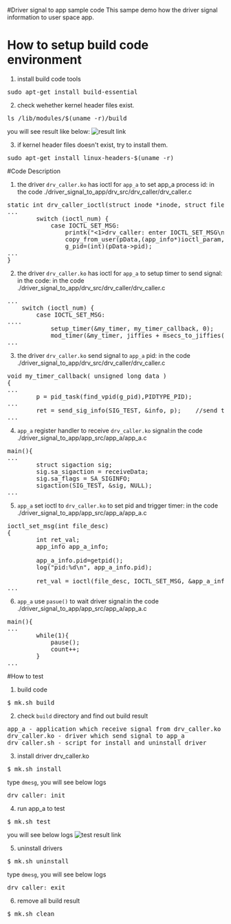#Driver signal to app sample code
This sampe demo how the driver signal information to user space app.

# How to setup build code environment
1. install build code tools
<pre>
sudo apt-get install build-essential
</pre>
2. check wehether kernel header files exist.
<pre>
ls /lib/modules/$(uname -r)/build
</pre>
you will see result like below:
![result link](http://139.162.35.49/image/Linux-Programming/small_template_20160414.png)

3. if kernel header files doesn't exist, try to install them.
<pre>
sudo apt-get install linux-headers-$(uname -r)
</pre>

#Code Description
1. the driver `drv_caller.ko` has ioctl for `app_a` to set app_a process id: in the code ./driver_signal_to_app/drv_src/drv_caller/drv_caller.c
<pre>
static int drv_caller_ioctl(struct inode *inode, struct file *filp, unsigned int ioctl_num, unsigned long ioctl_param) {
...
        switch (ioctl_num) {
	        case IOCTL_SET_MSG:
		        printk("<1>drv_caller: enter IOCTL_SET_MSG\n");
		        copy_from_user(pData,(app_info*)ioctl_param,size);
		        g_pid=(int)(pData->pid);
...
} 
</pre>

2.  the driver `drv_caller.ko` has ioctl for `app_a` to setup timer to send signal: in the code: in the code ./driver_signal_to_app/drv_src/drv_caller/drv_caller.c
<pre>
...
    switch (ioctl_num) {
	    case IOCTL_SET_MSG:
....
		    setup_timer(&my_timer, my_timer_callback, 0);
            mod_timer(&my_timer, jiffies + msecs_to_jiffies(1000));
...
</pre>

3. the driver `drv_caller.ko` send signal to `app_a` pid: in the code ./driver_signal_to_app/drv_src/drv_caller/drv_caller.c
<pre>
void my_timer_callback( unsigned long data )
{
...
        p = pid_task(find_vpid(g_pid),PIDTYPE_PID);
...
	    ret = send_sig_info(SIG_TEST, &info, p);    //send the signal
...
</pre>

4. `app_a` register handler to receive `drv_caller.ko` signal:in the code ./driver_signal_to_app/app_src/app_a/app_a.c
<pre>
main(){
...
	    struct sigaction sig;
	    sig.sa_sigaction = receiveData;
	    sig.sa_flags = SA_SIGINFO;
	    sigaction(SIG_TEST, &sig, NULL);
...
</pre>

5. `app_a` set ioctl to `drv_caller.ko` to set pid and trigger timer: in the code ./driver_signal_to_app/app_src/app_a/app_a.c
<pre>
ioctl_set_msg(int file_desc)
{
	    int ret_val;
        app_info app_a_info;
         
        app_a_info.pid=getpid();
        log("pid:%d\n", app_a_info.pid);
        
	    ret_val = ioctl(file_desc, IOCTL_SET_MSG, &app_a_info);
...
</pre>

6. `app_a` use `pasue()` to wait driver signal:in the code ./driver_signal_to_app/app_src/app_a/app_a.c
<pre>
main(){
...
        while(1){
	        pause();
            count++;
        }
...
</pre>
 

#How to test
1. build code
<pre>$ mk.sh build</pre>
2. check `build` directory and find out build result 
<pre>
app_a - application which receive signal from drv_caller.ko
drv_caller.ko - driver which send signal to app_a
drv_caller.sh - script for install and uninstall driver
</pre>
3. install driver drv_caller.ko
<pre>
$ mk.sh install
</pre>
type `dmesg`, you will see below logs
<pre>
drv_caller: init
</pre>

4. run app_a to test
<pre>$ mk.sh test </pre>
you will see below logs
![test result link](http://139.162.35.49/image/Linux-Programming/driver_signal_to_app_20160413.png)


5. uninstall drivers
<pre>
$ mk.sh uninstall
</pre>
type `dmesg`, you will see below logs
<pre>
drv_caller: exit
</pre>

6. remove all build result
<pre>
$ mk.sh clean
</pre>


